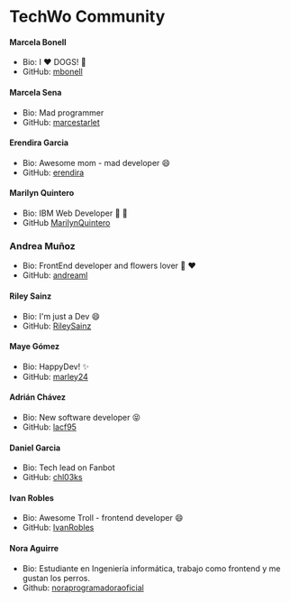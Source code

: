 # TechWo Community

#### Marcela Bonell
- Bio: I :heart: DOGS! :dog:
- GitHub: [mbonell](https://github.com/mbonell)

#### Marcela Sena
- Bio: Mad programmer
- GitHub: [marcestarlet](https://github.com/marcestarlet)

#### Erendira Garcia
- Bio: Awesome mom - mad developer :smile:
- GitHub: [erendira](https://github.com/erendira)

#### Marilyn Quintero
- Bio: IBM Web Developer :purple_heart: :pig:
- GitHub [MarilynQuintero](https://github.com/MarilynQuintero)

### Andrea Muñoz
- Bio: FrontEnd developer and flowers lover :hibiscus: :heart:
- GitHub: [andreaml](https://github.com/andreaml/)
#### Riley Sainz
- Bio: I'm just a Dev :smile:
- GitHub: [RileySainz](https://github.com/ohmsainz)

#### Maye Gómez
- Bio: HappyDev! :sparkles:
- GitHub: [marley24](https://github.com/marley24)

#### Adrián Chávez
- Bio: New software developer :stuck_out_tongue_closed_eyes:
- GitHub: [lacf95](https://github.com/lacf95)

#### Daniel Garcia
- Bio: Tech lead on Fanbot
- GitHub: [chl03ks](https://github.com/chl03ks)

#### Ivan Robles
- Bio: Awesome Troll - frontend developer :smile:
- GitHub: [IvanRobles](https://github.com/Sharmaz)

#### Nora Aguirre
- Bio: Estudiante en Ingeniería informática, trabajo como frontend y me gustan los perros.
- Github: [noraprogramadoraoficial](https://github.com/noraprogramadoraoficial)

